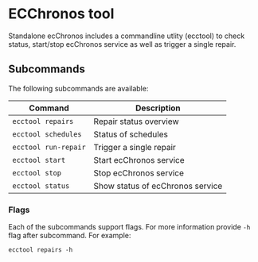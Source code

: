 # ECChronos tool

Standalone ecChronos includes a commandline utlity (ecctool) to check status, start/stop ecChronos service as well as trigger a single repair.

## Subcommands

The following subcommands are available:

| Command                                                             | Description                           |
|---------------------------------------------------------------------|---------------------------------------|
| `ecctool repairs`                                                   | Repair status overview                |
| `ecctool schedules`                                                 | Status of schedules                   |
| `ecctool run-repair`                                                | Trigger a single repair               |
| `ecctool start`                                                     | Start ecChronos service               |
| `ecctool stop`                                                      | Stop ecChronos service                |
| `ecctool status`                                                    | Show status of ecChronos service      |

### Flags

Each of the subcommands support flags. For more information provide `-h` flag after subcommand.
For example:

```
ecctool repairs -h
```